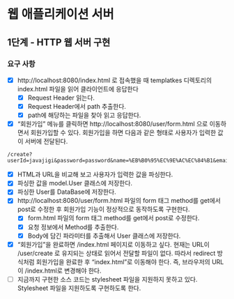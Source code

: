 # 웹 애플리케이션 서버

## 1단계 - HTTP 웹 서버 구현
### 요구 사항
- [x] http://localhost:8080/index.html 로 접속했을 때 templatkes 디렉토리의 index.html 파일을 읽어 클라이언트에 응답한다
  - [x] Request Header 읽는다.
  - [x] Request Header에서 path 추출한다.
  - [x] path에 해당하는 파일을 찾아 읽고 응답한다.
- [x] “회원가입” 메뉴를 클릭하면 http://localhost:8080/user/form.html 으로 이동하면서 회원가입할 수 있다. 회원가입을 하면 다음과 같은 형태로 사용자가 입력한 값이 서버에 전달된다.
```text
/create?userId=javajigi&password=password&name=%EB%B0%95%EC%9E%AC%EC%84%B1&email=javajigi%40slipp.net
```
  - [x] HTML과 URL을 비교해 보고 사용자가 입력한 값을 파싱한다.
  - [x] 파싱한 값을 model.User 클래스에 저장한다.
  - [x] 파싱한 User를 DataBase에 저장한다.
- [x] http://localhost:8080/user/form.html 파일의 form 태그 method를 get에서 post로 수정한 후 회원가입 기능이 정상적으로 동작하도록 구현한다.
  - [x] form.html 파일의 form 태그 method를 get에서 post로 수정한다.
  - [x] 요청 정보에서 Method를 추출한다.
  - [x] Body에 담긴 파라미터를 추출해서 User 클래스에 저장한다.
- [x] “회원가입”을 완료하면 /index.html 페이지로 이동하고 싶다. 현재는 URL이 /user/create 로 유지되는 상태로 읽어서 전달할 파일이 없다. 따라서 redirect 방식처럼 회원가입을 완료한 후 “index.html”로 이동해야 한다. 즉, 브라우저의 URL이 /index.html로 변경해야 한다.
- [ ] 지금까지 구현한 소스 코드는 stylesheet 파일을 지원하지 못하고 있다. Stylesheet 파일을 지원하도록 구현하도록 한다.